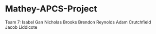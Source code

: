 # Mathey-APCS-Project

Team 7:
Isabel Gan
Nicholas Brooks
Brendon Reynolds
Adam Crutchfield
Jacob Liddicote
